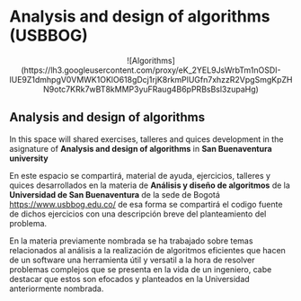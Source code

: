 <html>

# Analysis and design of algorithms (USBBOG)

<center>![Algorithms](https://lh3.googleusercontent.com/proxy/eK_2YEL9JsWrbTm1nOSDI-lUE9Z1dmhpgV0VMWK1OKlO618gDcj1rjK8rkmPlUGfn7xhzzR2VpgSmgKpZHN9otc7KRk7wBT8kMMP3yuFRaug4B6pPRBsBsl3zupaHg)</center>

## Analysis and design of algorithms

In this space will shared exercises, talleres and quices development in the asignature of **Analysis and design of algorithms** in **San Buenaventura university**

En este espacio se compartirá, material de ayuda, ejercicios, talleres y quices desarrollados en la materia de **Análisis y diseño de algoritmos** de la **Universidad de San Buenaventura** de la sede de Bogotá <https://www.usbbog.edu.co/> de esa forma se compartirá el codigo fuente de dichos ejercicios con una descripción breve del planteamiento del problema.

En la materia previamente nombrada se ha trabajado sobre temas relacionados al análisis a la realización de algoritmos eficientes que hacen de un software una herramienta útil y versatil a la hora de resolver problemas complejos que se presenta en la vida de un ingeniero, cabe destacar que estos son efocados y planteados en la Universidad anteriormente nombrada.


</html>




